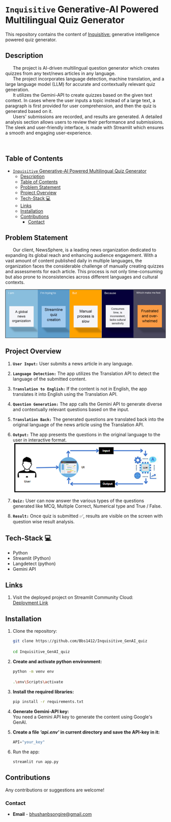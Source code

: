 # `Inquisitive` Generative-AI Powered Multilingual Quiz Generator

<!-- <hr> -->

This repository contains the content of <u>Inquisitive:</u> generative intelligence powered quiz generator.

## Description
&nbsp; &nbsp; &nbsp;
The project is AI-driven multilingual question generator which creates quizzes from any text/news articles in any language.  
&nbsp; &nbsp; &nbsp;
The project incorporates language detection, machine translation, and a large language model (LLM) for accurate and contextually relevant quiz generation.  
&nbsp; &nbsp; &nbsp;
It utilizes the Gemini-API to create quizzes based on the given text context. In cases where the user inputs a topic instead of a large text, a paragraph is first provided for user comprehension, and then the quiz is generated based on it.  
&nbsp; &nbsp; &nbsp;
Users' submissions are recorded, and results are generated. A detailed analysis section allows users to review their performance and submissions. The sleek and user-friendly interface, is made with Streamlit which ensures a smooth and engaging user-experience.

&nbsp; &nbsp; &nbsp;


## Table of Contents

- [`Inquisitive` Generative-AI Powered Multilingual Quiz Generator](#inquisitive-generative-ai-powered-multilingual-quiz-generator)
  - [Description](#description)
  - [Table of Contents](#table-of-contents)
  - [Problem Statement](#problem-statement)
  - [Project Overview](#project-overview)
  - [Tech-Stack 💻](#tech-stack-)
  - [Links](#links)
  - [Installation](#installation)
  - [Contributions](#contributions)
    - [Contact](#contact)


## Problem Statement
&nbsp; &nbsp; &nbsp;
Our client, NewsSphere, is a leading news organization dedicated to expanding its global reach and enhancing audience engagement. With a vast amount of content published daily in multiple languages, the organization faces the considerable challenge of manually creating quizzes and
assessments for each article. This process is not only time-consuming but also prone to inconsistencies across different languages and cultural contexts.

<img align="center" src="./assets/FlowChart.png">


## Project Overview

1. **`User Input:`** User submits a news article in any language.

1. **`Language Detection:`** The app utilizes the Translation API to detect the language of the submitted content.

1. **`Translation to English:`** If the content is not in English, the app translates it into English using the Translation API.

1. **`Question Generation:`** The app calls the Gemini API to generate diverse and contextually relevant questions based on the input.
  
1. **`Translation Back:`** The generated questions are translated back into the original language of the news article using the Translation API.

1. **`Output:`** The app presents the questions in the original language to the user in interactive format.
   <img align="center" src="./assets/LLM.png">  

2. **`Quiz:`** User can now answer the various types of the questions generated like MCQ, Multiple Correct, Numerical type and True / False.

3. **`Result:`** Once quiz is submitted ✅, results are visible on the screen with question wise result analysis.


## Tech-Stack 💻
   - Python
   - Streamlit (Python)
   - Langdetect (python)
   - Gemini API
   

## Links

1. Visit the deployed project on Streamlit Community Cloud:  
    [Deployment Link](https://ai-quiz-generator-bbs.streamlit.app/)

## Installation

1. Clone the repository:
    ```bash
    git clone https://github.com/Bbs1412/Inquisitive_GenAI_quiz

    cd Inquisitive_GenAI_quiz
    ```

2. **Create and activate python environment:**  
    ```bash
    python -m venv env

    .\env\Scripts\activate
    ```

3. **Install the required libraries:**
    ```bash
    pip install -r requirements.txt
    ```

4. **Generate Gemini-API key:**  
    You need a Gemini API key to generate the content using Google's GenAI.  
   
   <!-- <img align="center" src="./assets/API.png">   -->
     
  
5. **Create a file *'api.env'* in current directory and save the API-key in it:**
    ```python
    API="your_key"
    ```

6. Run the app:
   ```bash
   streamlit run app.py
   ```

<!-- 3. Video demonstration of project implementation:
   [Redirect to LinkedIn](https://--------) 
   future_work_here
   update the numbers as well
   -->

   
## Contributions  

   Any contributions or suggestions are welcome! 


### Contact

   - **Email** - [bhushanbsongire@gmail.com](bhushanbsongire@gmail.com)
   <!-- - **Git** - [Bbs1412](https://github.com/Bbs1412/) -->


<!-- ## Acknowledgments -->
   <!-- - Thanks to .. for ... -->
